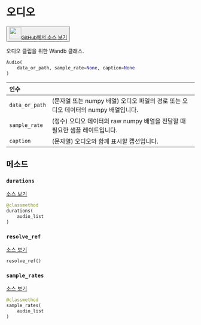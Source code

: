 
# 오디오

<p><button style={{display: 'flex', alignItems: 'center', backgroundColor: 'white', border: '1px solid #ddd', padding: '10px', borderRadius: '6px', cursor: 'pointer', boxShadow: '0 2px 3px rgba(0,0,0,0.1)', transition: 'all 0.3s'}}><a href='https://www.github.com/wandb/wandb/tree/v0.16.4/wandb/data_types.py#L979-L1123' style={{fontSize: '1.2em', display: 'flex', alignItems: 'center'}}><img src='https://github.githubassets.com/images/modules/logos_page/GitHub-Mark.png' height='32px' width='32px' style={{marginRight: '10px'}}/>GitHub에서 소스 보기</a></button></p>

오디오 클립을 위한 Wandb 클래스.

```python
Audio(
    data_or_path, sample_rate=None, caption=None
)
```

| 인수 |  |
| :--- | :--- |
|  `data_or_path` |  (문자열 또는 numpy 배열) 오디오 파일의 경로 또는 오디오 데이터의 numpy 배열입니다. |
|  `sample_rate` |  (정수) 오디오 데이터의 raw numpy 배열을 전달할 때 필요한 샘플 레이트입니다. |
|  `caption` |  (문자열) 오디오와 함께 표시할 캡션입니다. |

## 메소드

### `durations`

[소스 보기](https://www.github.com/wandb/wandb/tree/v0.16.4/wandb/data_types.py#L1081-L1083)

```python
@classmethod
durations(
    audio_list
)
```

### `resolve_ref`

[소스 보기](https://www.github.com/wandb/wandb/tree/v0.16.4/wandb/data_types.py#L1097-L1109)

```python
resolve_ref()
```

### `sample_rates`

[소스 보기](https://www.github.com/wandb/wandb/tree/v0.16.4/wandb/data_types.py#L1085-L1087)

```python
@classmethod
sample_rates(
    audio_list
)
```